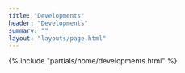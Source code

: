 ```yaml
---
title: "Developments"
header: "Developments"
summary: ""
layout: "layouts/page.html"
---
```


{% include "partials/home/developments.html" %}
